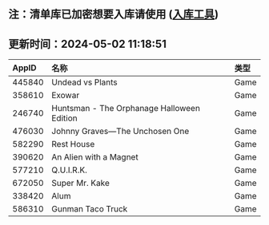 ## 注：清单库已加密想要入库请使用 ([入库工具](https://github.com/BlankTMing/ManifestAutoUpdate/releases))

## 更新时间：2024-05-02 11:18:51
| AppID | 名称 | 类型  |
| :-------------------- | :----------------------------- | :----------- |
| 445840 | Undead vs Plants| Game |
| 358610 | Exowar| Game |
| 246740 | Huntsman - The Orphanage Halloween Edition| Game |
| 476030 | Johnny Graves—The Unchosen One| Game |
| 582290 | Rest House| Game |
| 390620 | An Alien with a Magnet| Game |
| 577210 | Q.U.I.R.K.| Game |
| 672050 | Super Mr. Kake| Game |
| 338420 | Alum| Game |
| 586310 | Gunman Taco Truck| Game |
